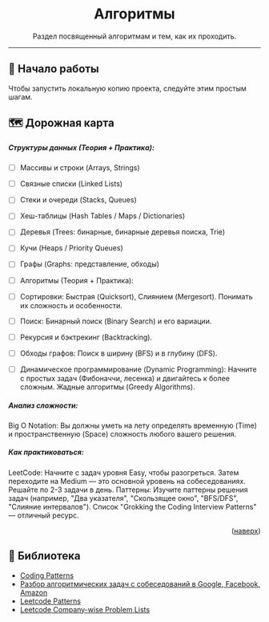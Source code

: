 <div align="center">
  <h1 align="center">Алгоритмы</h1>

  <p align="center">
    Раздел посвященный алгоритмам и тем, как их проходить.
  </p>
</div>

---
## 🚀 Начало работы

Чтобы запустить локальную копию проекта, следуйте этим простым шагам.

## 🗺️ Дорожная карта

##### Структуры данных (Теория + Практика):

- [ ] Массивы и строки (Arrays, Strings)
- [ ] Связные списки (Linked Lists)
- [ ] Стеки и очереди (Stacks, Queues)
- [ ] Хеш-таблицы (Hash Tables / Maps / Dictionaries)
- [ ] Деревья (Trees: бинарные, бинарные деревья поиска, Trie)
- [ ] Кучи (Heaps / Priority Queues)
- [ ] Графы (Graphs: представление, обходы)
- [ ] Алгоритмы (Теория + Практика):

- [ ] Сортировки: Быстрая (Quicksort), Слиянием (Mergesort). Понимать их сложность и особенности.
- [ ] Поиск: Бинарный поиск (Binary Search) и его вариации.
- [ ] Рекурсия и бэктрекинг (Backtracking).
- [ ] Обходы графов: Поиск в ширину (BFS) и в глубину (DFS).
- [ ] Динамическое программирование (Dynamic Programming): Начните с простых задач (Фибоначчи, лесенка) и двигайтесь к более сложным.
Жадные алгоритмы (Greedy Algorithms).

##### Анализ сложности:
Big O Notation: Вы должны уметь на лету определять временную (Time) и пространственную (Space) сложность любого вашего решения.

##### Как практиковаться:

LeetCode: Начните с задач уровня Easy, чтобы разогреться. Затем переходите на Medium — это основной уровень на собеседованиях. Решайте по 2-3 задачи в день.
Паттерны: Изучите паттерны решения задач (например, "Два указателя", "Скользящее окно", "BFS/DFS", "Слияние интервалов"). Список "Grokking the Coding Interview Patterns" — отличный ресурс.

<p align="right">(<a href="#readme-top">наверх</a>)</p>


## 🎉 Библиотека

<!-- ССЫЛКИ -->
- [Coding Patterns](https://github.com/dipjul/Grokking-the-Coding-Interview-Patterns-for-Coding-Questions?tab=readme-ov-file)
- [Разбор алгоритмических задач с собеседований в Google, Facebook, Amazon](https://habr.com/ru/articles/586598/)
- [Leetcode Patterns](https://github.com/seanprashad/leetcode-patterns?tab=readme-ov-file)
- [Leetcode Company-wise Problem Lists](https://github.com/hxu296/leetcode-company-wise-problems-2022)
